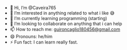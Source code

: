 - 👋 Hi, I’m @Caveira765
- 👀 I’m interested in anything related to what i like 😅
- 🌱 I’m currently learning programming (starting)
- 💞️ I’m looking to collaborate on anything that i can help
- 📫 How to reach me: guironcaglio180456@gmail.com
- 😄 Pronouns: he/him
- ⚡ Fun fact: I can learn really fast.

<!---
Caveira765/Caveira765 is a ✨ special ✨ repository because its `README.md` (this file) appears on your GitHub profile.
You can click the Preview link to take a look at your changes.
--->
